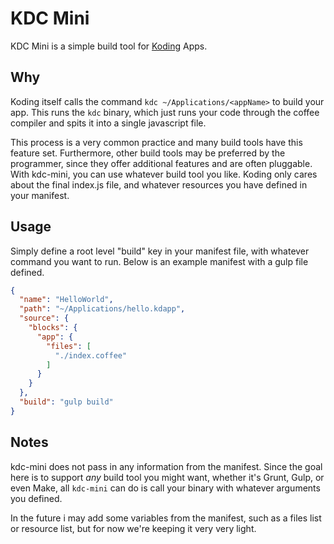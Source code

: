 
# KDC Mini

KDC Mini is a simple build tool for [Koding][0] Apps.

## Why

Koding itself calls the command `kdc ~/Applications/<appName>` to build your
app. This runs the `kdc` binary, which just runs your code through the coffee
compiler and spits it into a single javascript file.

This process is a very common practice and many build tools have this
feature set. Furthermore, other build tools may be preferred by the programmer,
since they offer additional features and are often pluggable. With kdc-mini, you
can use whatever build tool you like. Koding only cares about the final
index.js file, and whatever resources you have defined in your manifest.

## Usage

Simply define a root level "build" key in your manifest file, with whatever
command you want to run. Below is an example manifest with a gulp file defined.

```json
{
  "name": "HelloWorld",
  "path": "~/Applications/hello.kdapp",
  "source": {
    "blocks": {
      "app": {
        "files": [
          "./index.coffee"
        ]
      }
    }
  },
  "build": "gulp build"
}
```

## Notes

kdc-mini does not pass in any information from the manifest. Since the goal here
is to support *any* build tool you might want, whether it's Grunt, Gulp, or even
Make, all `kdc-mini` can do is call your binary with whatever arguments you
defined.

In the future i may add some variables from the manifest, such as a files list
or resource list, but for now we're keeping it very very light.


[0]: https://koding.com

